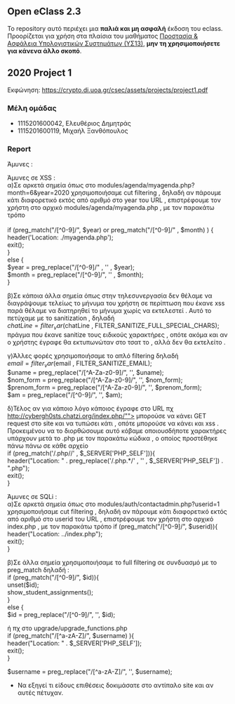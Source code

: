 ## Open eClass 2.3

Το repository αυτό περιέχει μια __παλιά και μη ασφαλή__ έκδοση του eclass.
Προορίζεται για χρήση στα πλαίσια του μαθήματος
[Προστασία & Ασφάλεια Υπολογιστικών Συστημάτων (ΥΣ13)](https://crypto.di.uoa.gr/csec/), __μην τη
χρησιμοποιήσετε για κάνενα άλλο σκοπό__.


## 2020 Project 1

Εκφώνηση: https://crypto.di.uoa.gr/csec/assets/projects/project1.pdf


### Μέλη ομάδας

- 1115201600042, Ελευθέριος Δημητράς
- 1115201600119, Μιχαήλ Ξανθόπουλος

### Report

Άμυνες :

Άμυνες σε XSS :  
α)Σε αρκετά σημεία όπως στο modules/agenda/myagenda.php?month=6&year=2020<script>xss</script>
χρησιμοποιήσαμε cut filtering , δηλαδή αν πάρουμε κάτι διαφορετικό εκτός από αριθμό στο year του URL , επιστρέφουμε τον 
χρήστη στο αρχικό modules/agenda/myagenda.php , με τον παρακάτω τρόπο\
\
if (preg_match("/[^0-9]/", $year) or preg_match("/[^0-9]/" , $month) ) {\
  header('Location: ./myagenda.php');\
  exit();\
}\
else {\
  $year = preg_replace("/[^0-9]/" , '' , $year);\
  $month = preg_replace("/[^0-9]/", '' , $month);\
}

β)Σε κάποια άλλα σημεία όπως στην τηλεσυνεργασία δεν θέλαμε να διαγράψουμε τελείως το μήνυμα του χρήστη σε περίπτωση
που έκανε xss παρά θέλαμε να διατηρηθεί το μήνυμα χωρίς να εκτελεστεί . Αυτό το πετύχαμε με το sanitization , δηλαδή\
$chatLine = filter_var($chatLine , FILTER_SANITIZE_FULL_SPECIAL_CHARS);\
πράγμα που έκανε sanitize τους ειδικούς χαρακτήρες , οπότε ακόμα και αν ο χρήστης έγραφε <script>alert(...)</script>
θα εκτυπωνώταν στο τσατ το <script>alert(...)</script> , αλλά δεν θα εκτελείτο .

γ)Άλλες φορές χρησιμοποιήσαμε το απλό filtering δηλαδή\
$email = filter_var($email , FILTER_SANITIZE_EMAIL);\
$uname = preg_replace("/[^A-Za-z0-9]/", '', $uname);\
$nom_form = preg_replace("/[^A-Za-z0-9]/", '', $nom_form);\
$prenom_form = preg_replace("/[^A-Za-z0-9]/", '', $prenom_form);\
$am = preg_replace("/[^0-9]/", '', $am);

δ)Τέλος αν για κάποιο λόγο κάποιος έγραφε στο URL πχ http://cybergh0sts.chatzi.org/index.php/""> μπορούσε
να κάνει GET request στο site και να τυπώσει κάτι , οπότε μπορούσε να κάνει και xss . Προκειμένου να το διορθώσουμε
αυτό κόβαμε οποιουσδήποτε χαρακτήρες υπάρχουν μετά το .php με τον παρακάτω κώδικα , ο οποίος προστέθηκε πάνω πάνω 
σε κάθε αρχείο \
if (preg_match('/\.php\//' , $_SERVER['PHP_SELF'])){\
	header("Location: " . preg_replace('/\.php.*/' , '' , $_SERVER['PHP_SELF']) . ".php");\
	exit();\
}

Άμυνες σε SQLi :\
α)Σε αρκετά σημεία όπως στο modules/auth/contactadmin.php?userid=1
χρησιμοποιήσαμε cut filtering , δηλαδή αν πάρουμε κάτι διαφορετικό εκτός από αριθμό στο userid του URL , επιστρέφουμε τον 
χρήστη στο αρχικό index.php , με τον παρακάτω τρόπο
if (preg_match("/[^0-9]/", $userid)){\
	header("Location: ../index.php");\
	exit();\
}

β)Σε άλλα σημεία χρησιμοποιήσαμε το full filtering σε συνδυασμό με το preg_match δηλαδή :\
if (preg_match("/[^0-9]/", $id)){\
	unset($id);\
	show_student_assignments();\
}\
else {\
	$id = preg_replace("/[^0-9]/", '', $id);
	
ή πχ στο upgrade/upgrade_functions.php\
if (preg_match("/[^a-zA-Z]/", $username) ){\
	header("Location: " . $_SERVER['PHP_SELF']);\
	exit();\
}

$username = preg_replace("/[^a-zA-Z]/", '',  $username);


- Να εξηγεί τι είδους επιθέσεις δοκιμάσατε στο αντίπαλο site και αν αυτές πέτυχαν.
